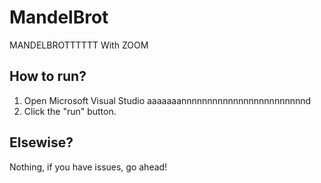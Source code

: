 # MandelBrot
MANDELBROTTTTTT With ZOOM

## How to run?
1. Open Microsoft Visual Studio aaaaaaannnnnnnnnnnnnnnnnnnnnnnnd
2. Click the "run" button.

## Elsewise?
Nothing, if you have issues, go ahead!
